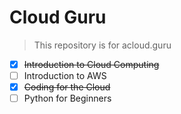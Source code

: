 # Cloud Guru

> This repository is for acloud.guru

- [x] ~~Introduction to Cloud Computing~~
- [ ] Introduction to AWS
- [x] ~~Coding for the Cloud~~
- [ ] Python for Beginners
